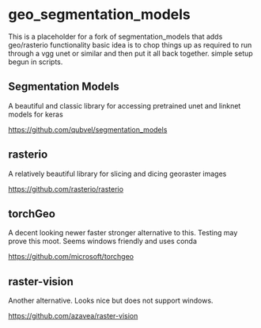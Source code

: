 # geo_segmentation_models
This is a placeholder for a fork of segmentation_models that adds geo/rasterio functionality 
basic idea is to chop things up as required to run through a vgg unet or similar and then put it all back together. 
simple setup begun in scripts. 

## Segmentation Models
A beautiful and classic library for accessing pretrained unet and linknet models for keras

https://github.com/qubvel/segmentation_models

## rasterio
A relatively beautiful library for slicing and dicing georaster images 

https://github.com/rasterio/rasterio

## torchGeo
A decent looking newer faster stronger alternative to this. Testing may prove this moot. 
Seems windows friendly and uses conda

https://github.com/microsoft/torchgeo

## raster-vision
Another alternative. Looks nice but does not support windows.

https://github.com/azavea/raster-vision
